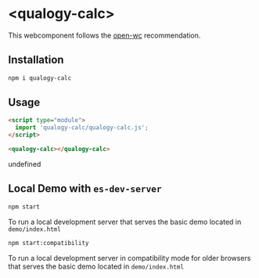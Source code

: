 # \<qualogy-calc>

This webcomponent follows the [open-wc](https://github.com/open-wc/open-wc) recommendation.

## Installation
```bash
npm i qualogy-calc
```

## Usage
```html
<script type="module">
  import 'qualogy-calc/qualogy-calc.js';
</script>

<qualogy-calc></qualogy-calc>
```

undefined

## Local Demo with `es-dev-server`
```bash
npm start
```
To run a local development server that serves the basic demo located in `demo/index.html`

```bash
npm start:compatibility
```
To run a local development server in compatibility mode for older browsers that serves the basic demo located in `demo/index.html`
